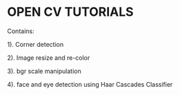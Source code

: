 # OPEN CV TUTORIALS
Contains:


1). Corner detection

2). Image resize and re-color

3). bgr scale manipulation

4). face and eye detection using Haar Cascades Classifier 

